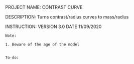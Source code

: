 PROJECT NAME: CONTRAST CURVE

DESCRIPTION: Turns contrast/radius curves to mass/radius

INSTRUCTION: 
    VERSION	3.0
    DATE 11/09/2020

    Note: 

    1. Beware of the age of the model


    To-do: 
